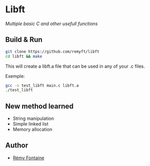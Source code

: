 # Libft
_Multiple basic C and other usefull functions_

## Build & Run

```bash
git clone https://github.com/remyft/libft
cd libft && make
```
This will create a libft.a file that can be used in any of your .c files.

Exemple:
```bash
gcc -o test_libft main.c libft.a
./test_libft
```

## New method learned

* String manipulation
* Simple linked list
* Memory allocation

## Author

* [Rémy Fontaine](https://github.com/remyft)
